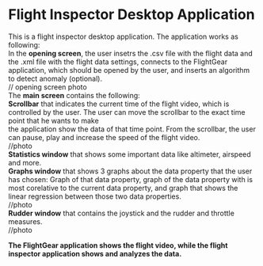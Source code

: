 # Flight Inspector Desktop Application
This is a flight inspector desktop application. The application works as following:  
In the **opening screen**, the user insetrs the .csv file with the flight data and the .xml file with the flight data settings, connects to the FlightGear application, which should
be opened by the user, and inserts an algorithm to detect anomaly (optional).  
// opening screen photo  
The **main screen** contains the following:  
**Scrollbar** that indicates the current time of the flight video, which is controlled by the user. The user can move the scrollbar to the exact time point that he wants to make  
the application show the data of that time point. From the scrollbar, the user can pause, play and increase the speed of the flight video.  
//photo  
**Statistics window** that shows some important data like altimeter, airspeed and more.  
**Graphs window** that shows 3 graphs about the data property that the user has chosen:
Graph of that data property, graph of the data property with is most corelative to the current data property, and graph that shows the linear regression between those two data properties.  
//photo  
**Rudder window** that contains the joystick and the rudder and throttle measures.  
//photo  

**The FlightGear application shows the flight video, while the flight inspector application shows and analyzes the data.**  
